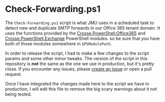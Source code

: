 # Check-Forwarding.ps1

The `Check-Forwarding.ps1` script is what JMU uses in a scheduled task to detect new and duplicate SMTP forwards in our Office 365 tenant domain.
It uses the functions provided by the [Crosse.PowerShell.Office365][] and [Crosse.PowerShell.Exchange][] PowerShell modules. so be sure that you have both of those modules somewhere in `$PSModulePath`.

In order to release the script, I had to make a few changes to the script params and some other minor tweaks.
The version of the script in this repository is **not** the same as the one we use in production, but it's pretty close.
If you encounter any issues, please [create an issue][new-issue] or open a pull request.

Once I have integrated the changes made here to the script we have in production, I will edit this file to remove the big scary warnings about it not being tested.

[Crosse.PowerShell.Exchange]: https://github.com/Crosse/Crosse.PowerShell.Exchange
[Crosse.PowerShell.Office365]: https://github.com/Crosse/Crosse.PowerShell.Office365
[new-issue]: https://github.com/Crosse/Crosse.PowerShell.Office365/issues/new
[new-pr]: https://github.com/Crosse/Crosse.PowerShell.Office365/issues/new
